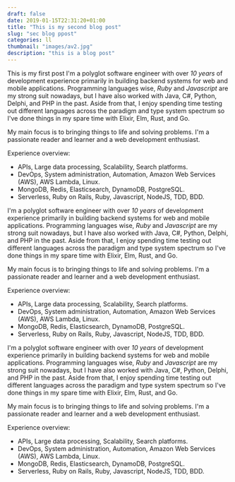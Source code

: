```yaml
--- 
draft: false
date: 2019-01-15T22:31:20+01:00
title: "This is my second blog post"
slug: "sec blog ppost" 
categories: ll
thumbnail: "images/av2.jpg"
description: "this is a blog post"
---
```



This is my first post
I'm a polyglot software engineer with over _10 years_ of development experience primarily in building backend systems for web and mobile applications. Programming languages wise, _Ruby_ and _Javascript_ are my strong suit nowadays, but I have also worked with Java, C#, Python, Delphi, and PHP in the past. Aside from that, I enjoy spending time testing out different languages across the paradigm and type system spectrum so I've done things in my spare time with Elixir, Elm, Rust, and Go.

My main focus is to bringing things to life and solving problems. I'm a passionate reader and learner and a web development enthusiast.

Experience overview:

- APIs, Large data processing, Scalability, Search platforms.
- DevOps, System administration, Automation, Amazon Web Services (AWS), AWS Lambda, Linux.
- MongoDB, Redis, Elasticsearch, DynamoDB, PostgreSQL.
- Serverless, Ruby on Rails, Ruby, Javascript, NodeJS, TDD, BDD.

I'm a polyglot software engineer with over _10 years_ of development experience primarily in building backend systems for web and mobile applications. Programming languages wise, _Ruby_ and _Javascript_ are my strong suit nowadays, but I have also worked with Java, C#, Python, Delphi, and PHP in the past. Aside from that, I enjoy spending time testing out different languages across the paradigm and type system spectrum so I've done things in my spare time with Elixir, Elm, Rust, and Go.

My main focus is to bringing things to life and solving problems. I'm a passionate reader and learner and a web development enthusiast.

Experience overview:

- APIs, Large data processing, Scalability, Search platforms.
- DevOps, System administration, Automation, Amazon Web Services (AWS), AWS Lambda, Linux.
- MongoDB, Redis, Elasticsearch, DynamoDB, PostgreSQL.
- Serverless, Ruby on Rails, Ruby, Javascript, NodeJS, TDD, BDD.

I'm a polyglot software engineer with over _10 years_ of development experience primarily in building backend systems for web and mobile applications. Programming languages wise, _Ruby_ and _Javascript_ are my strong suit nowadays, but I have also worked with Java, C#, Python, Delphi, and PHP in the past. Aside from that, I enjoy spending time testing out different languages across the paradigm and type system spectrum so I've done things in my spare time with Elixir, Elm, Rust, and Go.

My main focus is to bringing things to life and solving problems. I'm a passionate reader and learner and a web development enthusiast.

Experience overview:

- APIs, Large data processing, Scalability, Search platforms.
- DevOps, System administration, Automation, Amazon Web Services (AWS), AWS Lambda, Linux.
- MongoDB, Redis, Elasticsearch, DynamoDB, PostgreSQL.
- Serverless, Ruby on Rails, Ruby, Javascript, NodeJS, TDD, BDD.
